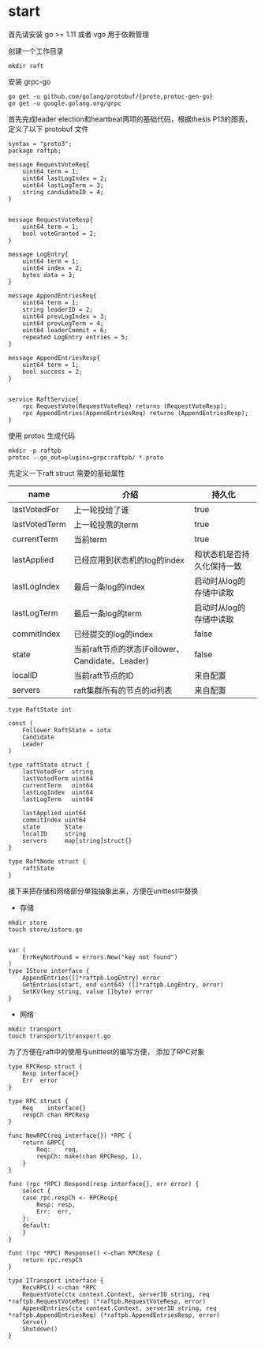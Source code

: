 # start

首先请安装 go >= 1.11 或者 vgo 用于依赖管理

创建一个工作目录

```
mkdir raft
```

安装 grpc-go

```
go get -u github.com/golang/protobuf/{proto,protoc-gen-go}
go get -u google.golang.org/grpc
```

首先完成leader election和heartbeat两项的基础代码，根据thesis P13的图表，定义了以下 protobuf 文件

```
syntax = "proto3";
package raftpb;

message RequestVoteReq{
    uint64 term = 1;
    uint64 lastLogIndex = 2;
    uint64 lastLogTerm = 3;
    string candidateID = 4;
}


message RequestVoteResp{
    uint64 term = 1;
    bool voteGranted = 2;
}

message LogEntry{
    uint64 term = 1;
    uint64 index = 2;
    bytes data = 3;
}

message AppendEntriesReq{
    uint64 term = 1;
    string leaderID = 2;
    uint64 prevLogIndex = 3;
    uint64 prevLogTerm = 4;
    uint64 leaderCommit = 6;
    repeated LogEntry entries = 5;
}

message AppendEntriesResp{
    uint64 term = 1;
    bool success = 2;
}


service RaftService{
    rpc RequestVote(RequestVoteReq) returns (RequestVoteResp);
    rpc AppendEntries(AppendEntriesReq) returns (AppendEntriesResp);
}
```

使用 protoc 生成代码

```
mkdir -p raftpb
protoc --go_out=plugins=grpc:raftpb/ *.proto
```


先定义一下raft struct 需要的基础属性

| name |  介绍 | 持久化 |
|---|---|---|
| lastVotedFor | 上一轮投给了谁 | true |
| lastVotedTerm | 上一轮投票的term | true |
| currentTerm | 当前term | true |
| lastApplied | 已经应用到状态机的log的index | 和状态机是否持久化保持一致 |
| lastLogIndex | 最后一条log的index | 启动时从log的存储中读取 |
| lastLogTerm | 最后一条log的term | 启动时从log的存储中读取 |
| commitIndex | 已经提交的log的index| false |
| state | 当前raft节点的状态(Follower、Candidate、Leader) | false |
| localID | 当前raft节点的ID | 来自配置 |
| servers | raft集群所有的节点的id列表 | 来自配置 |



```
type RaftState int

const (
	Follower RaftState = iota
	Candidate
	Leader
)

type raftState struct {
	lastVotedFor  string
	lastVotedTerm uint64
	currentTerm   uint64
	lastLogIndex  uint64
	lastLogTerm   uint64

	lastApplied uint64
	commitIndex uint64
	state       State
	localID     string
	servers     map[string]struct{}
}

type RaftNode struct {
	raftState
}

```

接下来把存储和网络部分单独抽象出来，方便在unittest中替换

- 存储

```
mkdir store
touch store/istore.go
```
```

var (
	ErrKeyNotFound = errors.New("key not found")
)
type IStore interface {
	AppendEntries([]*raftpb.LogEntry) error
	GetEntries(start, end uint64) ([]*raftpb.LogEntry, error)
	SetKV(key string, value []byte) error
}
```

- 网络

```
mkdir transport
touch transport/itransport.go
```

为了方便在raft中的使用与unittest的编写方便， 添加了RPC对象

```
type RPCResp struct {
	Resp interface{}
	Err  error
}

type RPC struct {
	Req    interface{}
	respCh chan RPCResp
}

func NewRPC(req interface{}) *RPC {
	return &RPC{
		Req:    req,
		respCh: make(chan RPCResp, 1),
	}
}

func (rpc *RPC) Respond(resp interface{}, err error) {
	select {
	case rpc.respCh <- RPCResp{
		Resp: resp,
		Err:  err,
	}:
	default:
	}
}

func (rpc *RPC) Response() <-chan RPCResp {
	return rpc.respCh
}

type ITransport interface {
	RecvRPC() <-chan *RPC
	RequestVote(ctx context.Context, serverID string, req *raftpb.RequestVoteReq) (*raftpb.RequestVoteResp, error)
	AppendEntries(ctx context.Context, serverID string, req *raftpb.AppendEntriesReq) (*raftpb.AppendEntriesResp, error)
	Serve()
	Shutdown()
}
```


